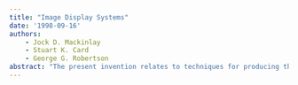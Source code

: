 ```yaml
---
title: "Image Display Systems"
date: '1998-09-16'
authors: 
    - Jock D. Mackinlay
    - Stuart K. Card
    - George G. Robertson
abstract: "The present invention relates to techniques for producing the perception of a moving viewpoint within a three-dimensional space presented on a display. The invention provides techniques for operating a system to produce the perception of a moving viewpoint within a three-dimensional workspace. When the user indicates a point of interest on an object, the viewpoint can approach the point of interest asymptotically, with both radial and lateral motion. The orientation of the viewpoint can rotate to keep the point of interest in the field of view. The field of view can also be centered about the point of interest by rotating the viewpoint."
---
```


